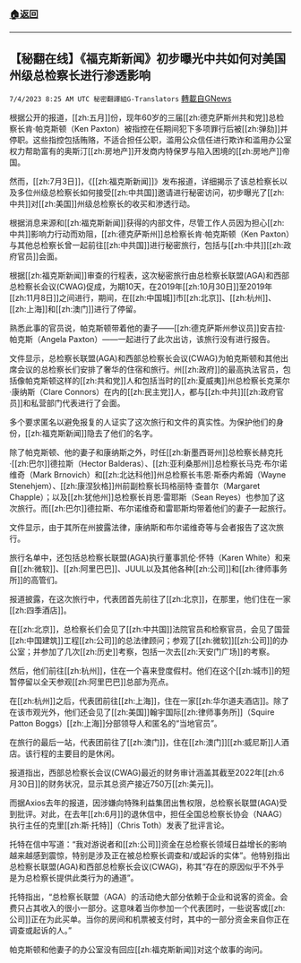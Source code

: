 ###  [:house:返回](README.md)
---


## 【秘翻在线】《福克斯新闻》初步曝光中共如何对美国州级总检察长进行渗透影响
`7/4/2023 8:25 AM UTC 秘密翻譯組G-Translators` [轉載自GNews](https://gnews.org/articles/1435562)

根据公开的报道，[[zh:五月]]份，现年60岁的三届[[zh:德克萨斯州共和党]]总检察长肯·帕克斯顿（Ken Paxton）被指控在任期间犯下多项罪行后被[[zh:弹劾]]并停职。这些指控包括贿赂，不适合担任公职，滥用公众信任进行欺诈和滥用办公室权力帮助富有的奥斯汀[[zh:房地产]]开发商内特保罗与陷入困境的[[zh:房地产]]帝国。

然而，[[zh:7月3日]]，《[[zh:福克斯新闻]]》发布报道，详细揭示了该总检察长以及多位州级总检察长如何接受[[zh:中共国]]邀请进行秘密访问，初步曝光了[[zh:中共]]对[[zh:美国]]州级总检察长的收买和渗透行动。

根据消息来源和[[zh:福克斯新闻]]获得的内部文件，尽管工作人员因为担心[[zh:中共]]影响力行动而劝阻，[[zh:德克萨斯州]]总检察长肯·帕克斯顿（Ken Paxton）与其他总检察长曾一起前往[[zh:中共国]]进行秘密旅行，包括与[[zh:中共]][[zh:政府官员]]会面。

根据[[zh:福克斯新闻]]审查的行程表，这次秘密旅行由总检察长联盟(AGA)和西部总检察长会议(CWAG)促成，为期10天，在2019年[[zh:10月30日]]至2019年[[zh:11月8日]]之间进行，期间，在[[zh:中国城]]市[[zh:北京]]、[[zh:杭州]]、[[zh:上海]]和[[zh:澳门]]进行了停留。

熟悉此事的官员说，帕克斯顿带着他的妻子——[[zh:德克萨斯州参议员]]安吉拉·帕克斯（Angela Paxton）——一起进行了此次出访，该旅行没有进行报告。

文件显示，总检察长联盟(AGA)和西部总检察长会议(CWAG)为帕克斯顿和其他出席会议的总检察长们安排了奢华的住宿和旅行。州[[zh:政府]]的最高执法官员，包括像帕克斯顿这样的[[zh:共和党]]人和包括当时的[[zh:夏威夷]]州总检察长克莱尔·康纳斯（Clare Connors）在内的[[zh:民主党]]人，都与[[zh:中共]][[zh:政府官员]]和私营部门代表进行了会面。

多个要求匿名以避免报复的人证实了这次旅行和文件的真实性。为保护他们的身份，[[zh:福克斯新闻]]隐去了他们的名字。

除了帕克斯顿、他的妻子和康纳斯之外，时任[[zh:新墨西哥州]]总检察长赫克托·[[zh:巴尔]]德拉斯（Hector Balderas）、[[zh:亚利桑那州]]总检察长马克·布尔诺维奇（Mark Brnovich）和[[zh:北达科他]]州总检察长韦恩·斯泰内希姆（Wayne Stenehjem）、[[zh:康涅狄格]]州前副检察长玛格丽特·查普尔（Margaret Chapple）；以及[[zh:犹他州]]总检察长肖恩·雷耶斯（Sean Reyes）也参加了这次旅行。而[[zh:巴尔]]德拉斯、布尔诺维奇和雷耶斯均带着他们的妻子一起旅行。

文件显示，由于其所在州披露法律，康纳斯和布尔诺维奇等与会者报告了这次旅行。

旅行名单中，还包括总检察长联盟(AGA)执行董事凯伦·怀特（Karen White）和来自[[zh:微软]]、[[zh:阿里巴巴]]、JUUL以及其他各种[[zh:公司]]和[[zh:律师事务所]]的高管们。

报道披露，在这次旅行中，代表团首先前往了[[zh:北京]]，在那里，他们住在一家[[zh:四季酒店]]。

在[[zh:北京]]，总检察长们会见了[[zh:中共国]]法院官员和检察官员，会见了国营[[zh:中国建筑]]工程[[zh:公司]]的总法律顾问；参观了[[zh:微软]][[zh:公司]]的办公室；并参加了几次[[zh:历史]]考察，包括一次去[[zh:天安门广场]]的考察。

然后，他们前往[[zh:杭州]]，住在一个喜来登度假村。他们在这个[[zh:城市]]的短暂停留以全天参观[[zh:阿里巴巴]]总部为亮点。

在[[zh:杭州]]之后，代表团前往[[zh:上海]]，住在一家[[zh:华尔道夫酒店]]。除了在该市观光外，他们还会见了[[zh:美国]]翰宇国际[[zh:律师事务所]]（Squire Patton Boggs）[[zh:上海]]分部领导人和匿名的“当地官员”。

在旅行的最后一站，代表团前往了[[zh:澳门]]，住在[[zh:澳门]][[zh:威尼斯]]人酒店。该行程的主要目的是休闲。

报道指出，西部总检察长会议(CWAG)最近的财务审计涵盖其截至2022年[[zh:6月30日]]的财务状况，显示其总资产接近750万[[zh:美元]]。

而据Axios去年的报道，因涉嫌向特殊利益集团出售权限，总检察长联盟(AGA)受到批评。对此，在去年[[zh:6月]]的退休信中，担任全国总检察长协会（NAAG）执行主任的克里[[zh:斯·托特]]（Chris Toth）发表了批评言论。

托特在信中写道：“我对游说者和[[zh:公司]]资金在总检察长领域日益增长的影响越来越感到震惊，特别是涉及正在被总检察长调查和/或起诉的实体”。他特别指出总检察长联盟(AGA)和西部总检察长会议(CWAG)，称其“存在的原因似乎不外乎是为总检察长提供此类行为的通道”。

托特指出，“总检察长联盟（AGA）的活动绝大部分依赖于企业和说客的资金。会费只占其收入的很小一部分。这意味着当你参加一个代表团时，一些说客或[[zh:公司]]正在为此买单。当你的房间和机票被支付时，其中的一部分资金来自你正在调查或起诉的人。”

帕克斯顿和他妻子的办公室没有回应[[zh:福克斯新闻]]对这个故事的询问。
